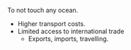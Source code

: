 To not touch any ocean.

- Higher transport costs.
- Limited access to international trade
	- Exports, imports, travelling.
